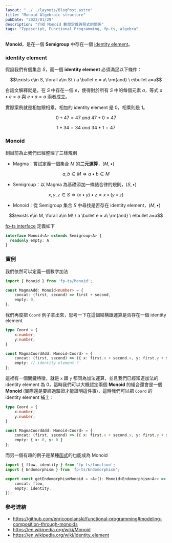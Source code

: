 ```yaml
---
layout: "../../layouts/BlogPost.astro"
title: "Monoid Algebraic structure"
pubDate: "2023/01/29"
description: "介紹 Monoid 數學定義與程式的關係"
tags: "Typescript, Functional Programming, fp-ts, algebra"
---
```


**Monoid**，是在一個 **Semigroup** 中存在一個 [identity element](https://en.wikipedia.org/wiki/Identity_element)。

### identity element
假設我們有個集合 $S$，而一個 **identity element** 必須滿足以下條件：

$$\exists e\in S, \forall a\in S\ \  a \bullet e = a\ \rm{and} \ e\bullet a=a$$

白話文解釋就是，在 $S$ 中存在一個 $e$，使得對於所有 $S$ 中的每個元素 $a$，等式 $a \bullet e = a$ 與 $e\bullet a=a$ 兩者成立。

實際案例就是相加跟相乘，相加的 identity element 是 $0$，相乘則是 $1$。

$$0 + 47 = 47\ and\ 47 + 0 =47$$

$$1 * 34 = 34\ and\ 34 * 1 =47$$

### Monoid
到目前為止我們已經整理了三樣規則
-  Magma：嘗試定義一個集合 $M$ 的**二元運算**，$(M,\bullet)$ 

$$a,b\in M \Longrightarrow a \bullet b \in M$$

- Semigroup：以 Magma 為基礎添加一條結合律的規則，$(S,\bullet)$

$$x,y,z\in S\Longrightarrow(x\bullet y)\bullet z = x\bullet (y\bullet z)$$

- Monoid：從 Semigroup 集合 $S$ 中尋找是否存在 identity element，$(M,\bullet)$

$$\exists e\in M, \forall a\in M\ \  a \bullet e = a\ \rm{and} \ e\bullet a=a$$

[fp-ts interface](https://github.com/gcanti/fp-ts/blob/master/src/Monoid.ts#L50) 定義如下
```typescript
interface Monoid<A> extends Semigroup<A> {
  readonly empty: A
}
```

### 實例
我們依然可以定義一個數字加法

```typescript
import { Monoid } from 'fp-ts/Monoid';

const MagmaAdd: Monoid<number> = {
    concat: (first, second) => first + second,
    empty: 0,
};
```

我們再度把 `Coord` 例子拿出來，思考一下在這個結構跟運算是否存在一個 identity element

```typescript
type Coord = {
    x:number;
    y:number;
}

const MagmaCoordAdd: Monoid<Coord> = {
    concat: (first, second) => ({ x: first.x + second.x, y: first.y + second.y }),
    empty: // identity element ?
};
```

這裡有一個關鍵特徵，就是 `x` 跟 `y` 都同為加法運算，並且我們已經知道加法的 identity element 為 0，這時我們可以大概認定兩個 **Monoid** 的組合還會是一個 **Monoid** (實際還是要經過驗證才能證明這件事)，這時我們可以把 `Coord` 的 identity element 補上：

```typescript
type Coord = {
    x:number;
    y:number;
}

const MagmaCoordAdd: Monoid<Coord> = {
    concat: (first, second) => ({ x: first.x + second.x, y: first.y + second.y }),
    empty: { x: 0, y: 0 }
};
```

而另一個有趣的例子是某種[函式](https://github.com/enricopolanski/functional-programming#modeling-composition-through-monoids)的也能成為 Monoid

```typescript
import { flow, identity } from 'fp-ts/function';
import { Endomorphism } from 'fp-ts/Endomorphism';

export const getEndomorphismMonoid = <A>(): Monoid<Endomorphism<A>> => ({
    concat: flow,
    empty: identity,
});
```


### 參考連結
- https://github.com/enricopolanski/functional-programming#modeling-composition-through-monoids
- https://en.wikipedia.org/wiki/Monoid
- https://en.wikipedia.org/wiki/Identity_element